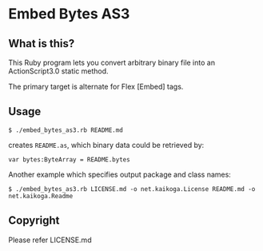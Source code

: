 Embed Bytes AS3
===============

What is this?
-------------

This Ruby program lets you convert arbitrary binary file into an
ActionScript3.0 static method.

The primary target is alternate for Flex [Embed] tags.


Usage
-----

    $ ./embed_bytes_as3.rb README.md

creates ```README.as```, which binary data could be retrieved by:

    var bytes:ByteArray = README.bytes


Another example which specifies output package and class names:

    $ ./embed_bytes_as3.rb LICENSE.md -o net.kaikoga.License README.md -o net.kaikoga.Readme

Copyright
---------

Please refer LICENSE.md
